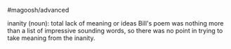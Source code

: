 #magoosh/advanced

inanity (noun): total lack of meaning or ideas 
Bill's poem was nothing more than a list of impressive sounding words, so there was no point in trying to 
take meaning from the inanity. 
